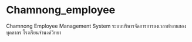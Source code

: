 # Chamnong_employee
Chamnong Employee Management System
ระบบบริหารจัดการการลงเวลาทำงานของบุคลากร โรงเรียนจำนงค์วิทยา
